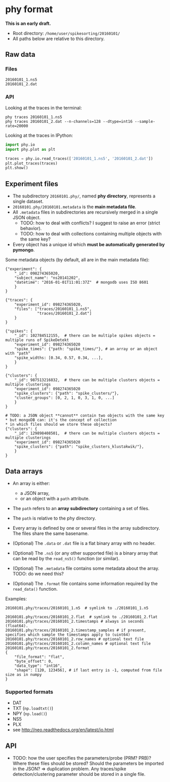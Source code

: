 # phy format

**This is an early draft.**


* Root directory: `/home/user/spikesorting/20160101/`
* All paths below are relative to this directory.

## Raw data

### Files

```
20160101_1.ns5
20160101_2.dat
```

### API

Looking at the traces in the terminal:

```
phy traces 20160101_1.ns5
phy traces 20160101_2.dat --n-channels=128 --dtype=int16 --sample-rate=20000
```

Looking at the traces in IPython:

```python
import phy.io
import phy.plot as plt

traces = phy.io.read_traces(['20160101_1.ns5', '20160101_2.dat'])
plt.plot_traces(traces)
plt.show()
```


## Experiment files

* The subdirectory `20160101.phy/`, named **phy directory**, represents a single dataset.
* `20160101.phy/20160101.metadata` is the **main metadata file**.
* All `.metadata` files in subdirectories are recursively merged in a single JSON object.
    * TODO: how to deal with conflicts? I suggest to raise an error (strict behavior).
    * TODO: how to deal with collections containing multiple objects with the same key?
* Every object has a unique id which **must be automatically generated by pymongo**.

Some metadata objects (by default, all are in the main metadata file):

```
{"experiment": {
    "_id": 098274365020,
    "subject_name": "ns20141202",
    "datetime": "2016-01-01T11:01:37Z"  # mongodb uses ISO 8601
    }
}

{"traces": {
    "experiment_id": 098274365020,
    "files": ["traces/20160101_1.ns5",
              "traces/20160101_2.dat"]
    }
}

{"spikes": {
    "_id": 102784512155,  # there can be multiple spikes objects = multiple runs of SpikeDetekt
    "experiment_id": 098274365020
    "spike_times": {"path: "spike_times/"}, # an array or an object with "path"
    "spike_widths: [0.34, 0.57, 0.34, ...],
    }
}

{"clusters": {
    "_id": 987513216832,  # there can be multiple clusters objects = multiple clusterings
    "experiment_id": 098274365020
    "spike_clusters": {"path": "spike_clusters/"},
    "cluster_groups": [0, 2, 1, 0, 3, 1, 0, ...]
    }
}

# TODO: a JSON object **cannot** contain two objects with the same key
* but mongoDB can: it's the concept of collection
* in which files should we store these objects?
{"clusters": {
    "_id": 129898408501,  # there can be multiple clusters objects = multiple clusterings
    "experiment_id": 098274365020
    "spike_clusters": {"path": "spike_clusters_klustakwik/"},
    }
}
```


## Data arrays

* An array is either:
    * a JSON array,
    * or an object with a `path` attribute.

* The `path` refers to an **array subdirectory** containing a set of files.
* The `path` is relative to the phy directory.
* Every array is defined by one or several files in the array subdirectory. The files share the same basename.
* (Optional) The `.data` or `.dat` file is a flat binary array with no header.
* (Optional) The `.ns5` (or any other supported file) is a binary array that can be read by the `read_ns5()` function (or similar).
* (Optional) The `.metadata` file contains some metadata about the array. TODO: do we need this?
* (Optional) The `.format` file contains some information required by the `read_data()` function.

Examples:

```
20160101.phy/traces/20160101_1.n5  # symlink to ./20160101_1.n5

20160101.phy/traces/20160101_2.flat  # symlink to ./20160101_2.flat
20160101.phy/traces/20160101_2.timestamps # always in seconds (float64). 
20160101.phy/traces/20160101_2.timestamp_samples # if present, specifies which sample the timestamps apply to (uint64)
20160101.phy/traces/20160101_2.row_names # optional text file
20160101.phy/traces/20160101_2.column_names # optional text file
20160101.phy/traces/20160101_2.format
{
    "file_format": "flat",
    "byte_offset": 0,
    "data_type": "int16",
    "shape": [120, 123456], # if last entry is -1, computed from file size as in numpy
}
```


### Supported formats

* DAT
* TXT (`np.loadtxt()`)
* NPY (`np.load()`)
* NS5
* PLX
* see http://neo.readthedocs.org/en/latest/io.html


## API

* TODO: how the user specifies the parameters/probe (PRM? PRB)? Where these files should be stored? Should the parameters be imported in the JSON? => duplication problem. Any traces/spike detection/clustering parameter should be stored in a single file.
